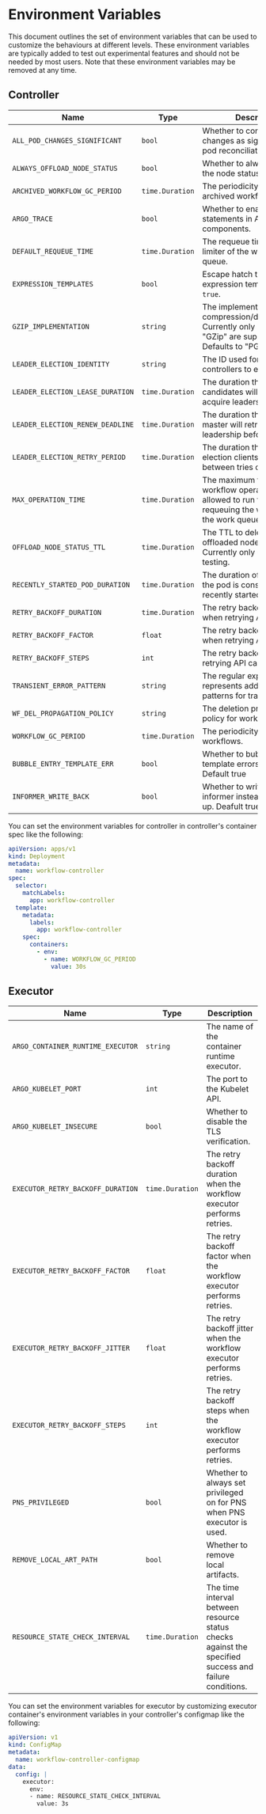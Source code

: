 # Environment Variables

This document outlines the set of environment variables that can be used to customize the behaviours at different levels.
These environment variables are typically added to test out experimental features and should not be needed by most users.
Note that these environment variables may be removed at any time.

## Controller

| Name | Type | Description|
|----------|------|------------|
| `ALL_POD_CHANGES_SIGNIFICANT` | `bool` |  Whether to consider all pod changes as significant during pod reconciliation. |
| `ALWAYS_OFFLOAD_NODE_STATUS` | `bool` | Whether to always offload the node status. |
| `ARCHIVED_WORKFLOW_GC_PERIOD` | `time.Duration` | The periodicity for GC of archived workflows. |
| `ARGO_TRACE` | `bool` | Whether to enable tracing statements in Argo components. |
| `DEFAULT_REQUEUE_TIME` | `time.Duration` | The requeue time for the rate limiter of the workflow queue. |
| `EXPRESSION_TEMPLATES` | `bool` | Escape hatch to disable expression templates. Default `true`. |
| `GZIP_IMPLEMENTATION` | `string` | The implementation of compression/decompression. Currently only "PGZip" and "GZip" are supported. Defaults to "PGZip". |
| `LEADER_ELECTION_IDENTITY` | `string` | The ID used for workflow controllers to elect a leader. |
| `LEADER_ELECTION_LEASE_DURATION` | `time.Duration` | The duration that non-leader candidates will wait to force acquire leadership. |
| `LEADER_ELECTION_RENEW_DEADLINE` | `time.Duration` | The duration that the acting master will retry refreshing leadership before giving up. |
| `LEADER_ELECTION_RETRY_PERIOD` | `time.Duration` | The duration that the leader election clients should wait between tries of actions. |
| `MAX_OPERATION_TIME` | `time.Duration` | The maximum time a workflow operation is allowed to run for before requeuing the workflow onto the work queue. |
| `OFFLOAD_NODE_STATUS_TTL` | `time.Duration` | The TTL to delete the offloaded node status. Currently only used for testing. |
| `RECENTLY_STARTED_POD_DURATION` | `time.Duration` | The duration of a pod before the pod is considered to be recently started. |
| `RETRY_BACKOFF_DURATION` | `time.Duration` | The retry backoff duration when retrying API calls. |
| `RETRY_BACKOFF_FACTOR` | `float` | The retry backoff factor when retrying API calls. |
| `RETRY_BACKOFF_STEPS` | `int` | The retry backoff steps when retrying API calls. |
| `TRANSIENT_ERROR_PATTERN` | `string` | The regular expression that represents additional patterns for transient errors. |
| `WF_DEL_PROPAGATION_POLICY` | `string` | The deletion propogation policy for workflows. |
| `WORKFLOW_GC_PERIOD` | `time.Duration` | The periodicity for GC of workflows. |
| `BUBBLE_ENTRY_TEMPLATE_ERR` | `bool` | Whether to bubble up template errors to workflow. Default true |
| `INFORMER_WRITE_BACK` | `bool` | Whether to write back to informer instead of catching up. Deafult true |

You can set the environment variables for controller in controller's container spec like the following:

```yaml
apiVersion: apps/v1
kind: Deployment
metadata:
  name: workflow-controller
spec:
  selector:
    matchLabels:
      app: workflow-controller
  template:
    metadata:
      labels:
        app: workflow-controller
    spec:
      containers:
        - env:
          - name: WORKFLOW_GC_PERIOD
            value: 30s
```

## Executor

| Name | Type | Description|
|----------|------|------------|
| `ARGO_CONTAINER_RUNTIME_EXECUTOR` | `string` | The name of the container runtime executor. |
| `ARGO_KUBELET_PORT` | `int` | The port to the Kubelet API. |
| `ARGO_KUBELET_INSECURE` | `bool` | Whether to disable the TLS verification. |
| `EXECUTOR_RETRY_BACKOFF_DURATION` | `time.Duration` | The retry backoff duration when the workflow executor performs retries. |
| `EXECUTOR_RETRY_BACKOFF_FACTOR` | `float` | The retry backoff factor when the workflow executor performs retries. |
| `EXECUTOR_RETRY_BACKOFF_JITTER` | `float` | The retry backoff jitter when the workflow executor performs retries. |
| `EXECUTOR_RETRY_BACKOFF_STEPS` | `int` | The retry backoff steps when the workflow executor performs retries. |
| `PNS_PRIVILEGED` | `bool` | Whether to always set privileged on for PNS when PNS executor is used. |
| `REMOVE_LOCAL_ART_PATH` | `bool` | Whether to remove local artifacts. |
| `RESOURCE_STATE_CHECK_INTERVAL` | `time.Duration` | The time interval between resource status checks against the specified success and failure conditions. |

You can set the environment variables for executor by customizing executor container's environment variables in your
controller's configmap like the following:

```yaml
apiVersion: v1
kind: ConfigMap
metadata:
  name: workflow-controller-configmap
data:
  config: |
    executor:
      env:
      - name: RESOURCE_STATE_CHECK_INTERVAL
        value: 3s
```
